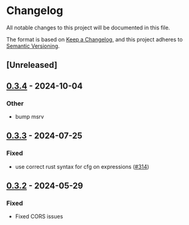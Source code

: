 # Changelog
All notable changes to this project will be documented in this file.

The format is based on [Keep a Changelog](https://keepachangelog.com/en/1.0.0/),
and this project adheres to [Semantic Versioning](https://semver.org/spec/v2.0.0.html).

## [Unreleased]

## [0.3.4](https://github.com/crabnebula-dev/devtools/compare/v0.3.3...v0.3.4) - 2024-10-04

### Other

- bump msrv

## [0.3.3](https://github.com/crabnebula-dev/devtools/compare/v0.3.2...v0.3.3) - 2024-07-25

### Fixed
- use correct rust syntax for cfg on expressions ([#314](https://github.com/crabnebula-dev/devtools/pull/314))

## [0.3.2](https://github.com/crabnebula-dev/devtools/compare/v0.3.1...v0.3.2) - 2024-05-29

### Fixed
- Fixed CORS issues
